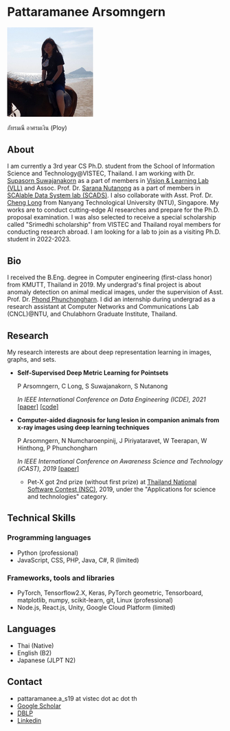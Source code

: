 # Pattaramanee Arsomngern

<img src="imgs/IMG_0256_2.jpg" alt="drawing" width="200"/>

ภัทรมณี อาศรมเงิน (Ploy)


## About
I am currently a 3rd year CS Ph.D. student from the School of Information Science and Technology@VISTEC, Thailand. I am working with Dr. [Supasorn Suwajanakorn](http://www.supasorn.com/) as a part of members in [Vision & Learning Lab (VLL)](https://vistec.ist/vision) and Assoc. Prof. Dr. [Sarana Nutanong](https://scholar.google.com/citations?user=fEPAC_AAAAAJ&hl=en) as a part of members in [SCAlable Data System lab (SCADS)](https://vistec.ist/scads). I also collaborate with Asst. Prof. Dr. [Cheng Long](https://personal.ntu.edu.sg/c.long/) from Nanyang Technological University (NTU), Singapore. My works are to conduct cutting-edge AI researches and prepare for the Ph.D. proposal examination. I was also selected to receive a special scholarship called "Srimedhi scholarship" from VISTEC and Thailand royal members for conducting research abroad. I am looking for a lab to join as a visiting Ph.D. student in 2022-2023.

## Bio
I received the B.Eng. degree in Computer engineering (first-class honor) from KMUTT, Thailand in 2019. My undergrad's final project is about anomaly detection on animal medical images, under the supervision of Asst. Prof. Dr. [Phond Phunchongharn](https://www.cpe.kmutt.ac.th/en/staff-detail/Phond). I did an internship during undergrad as a research assistant at Computer Networks and Communications Lab (CNCL)@NTU, and Chulabhorn Graduate Institute, Thailand.

## Research
My research interests are about deep representation learning in images, graphs, and sets.
* **Self-Supervised Deep Metric Learning for Pointsets**

  P Arsomngern, C Long, S Suwajanakorn, S Nutanong

  *In IEEE International Conference on Data Engineering (ICDE), 2021* [[paper]](https://ieeexplore.ieee.org/abstract/document/9458827) [[code]](https://github.com/vistec-AI/WSSET)

* **Computer-aided diagnosis for lung lesion in companion animals from x-ray images using deep learning techniques**

  P Arsomngern, N Numcharoenpinij, J Piriyataravet, W Teerapan, W Hinthong, P Phunchongharn

  *In IEEE International Conference on Awareness Science and Technology (iCAST), 2019* [[paper]](https://ieeexplore.ieee.org/abstract/document/8923126)

  * Pet-X got 2nd prize (without first prize) at [Thailand National Software Contest (NSC)](http://fic.nectec.or.th/nsc21_Decisions), 2019, under the "Applications for science and technologies" category.
 
## Technical Skills
### Programming languages
* Python (professional)
* JavaScript, CSS, PHP, Java, C#, R (limited)

### Frameworks, tools and libraries
* PyTorch, Tensorflow2.X, Keras, PyTorch geometric, Tensorboard, matplotlib, numpy, scikit-learn, git, Linux (professional)
* Node.js, React.js, Unity, Google Cloud Platform (limited)

## Languages
* Thai (Native)
* English (B2)
* Japanese (JLPT N2)




## Contact
* pattaramanee.a_s19 at vistec dot ac dot th
* [Google Scholar](https://scholar.google.co.th/citations?user=xc-r7U8AAAAJ&hl=en)
* [DBLP](https://dblp.org/pid/256/8420.html)
* [Linkedin](https://www.linkedin.com/in/pattaramanee-arsomngern-053383167/?originalSubdomain=th)
